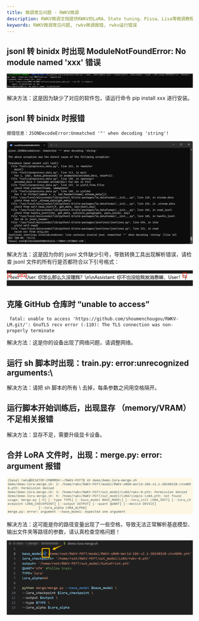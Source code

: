 ```yaml
---
title: 微调常见问题 - RWKV微调
description: RWKV微调文档提供RWKV的LoRA、State tuning、Pissa、Lisa等微调教程，通过微调RWKV模型，可以强化模型在特定任务上的表现，或者让模型扮演某个特定的角色。
keywords: RWKV微调常见问题, rwkv微调报错, rwkv运行错误
---
```


## jsonl 转 binidx 时出现 ModuleNotFoundError: No module named 'xxx' 错误

![ft-faq-No-module](./imgs/ft-faq-No-module.png)

解决方法：这是因为缺少了对应的软件包，请运行命令 pip install xxx 进行安装。

## jsonl 转 binidx 时报错

```
报错信息：JSONDecodeError:Unmatched '"' when decoding 'string'! 
```

![ft-faq-Unmatched](./imgs/ft-faq-Unmatched.png)

解决方法：这是因为你的 jsonl 文件缺少引号，导致转换工具出现解析错误，请检查 jsonl 文件的所有行是否都符合以下引号格式：

![ft-faq-Unmatched-answer](./imgs/ft-faq-Unmatched-answer.png)

## 克隆 GitHub 仓库时 “unable to access”

```
 fatal: unable to access 'https://github.com/shoumenchougou/RWKV-LM.git/': GnuTLS recv error (-110): The TLS connection was non-properly terminate
```

解决方法：这是你的设备出现了网络问题，请调整网络。

## 运行 sh 脚本时出现：train.py: error:unrecognized arguments:\ 

解决方法：请把 sh 脚本的所有 \ 去掉，每条参数之间用空格隔开。

## 运行脚本开始训练后，出现显存 （memory/VRAM） 不足相关报错

解决方法：显存不足，需要升级显卡设备。

## 合并 LoRA 文件时，出现：merge.py: error: argument 报错

![merge.py: error](./imgs/ft-faq-merge-lora-error.png)

解决方法：这可能是你的路径变量出现了一些空格，导致无法正常解析基底模型、输出文件夹等路径的参数，请认真检查空格问题！

![fix-merge.py: error](./imgs/ft-faq-fix-merge-lora-error.png)